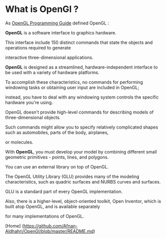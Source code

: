 # What is OpenGl ?

As [OpenGL Programming Guide](https://github.com/Afnan-Aldhahri/OpenGl/blob/master/Resources/References.md) defined OpenGL :

**OpenGL** is a software interface to graphics hardware. 

This interface include 150 distinct commands that state the objects and operations required to generate

interactive three-dimensional applications.

**OpenGL** is designed as a streamlined, hardware-independent interface to be used with a variety of hardware platforms. 

To accomplish these characteristics, no commands for performing windowing tasks or obtaining user input are included in OpenGL; 

instead, you have to deal with any windowing system controls the specific hardware you're using. 

OpenGL doesn't provide high-level commands for describing models of three-dimensional objects. 

Such commands might allow you to specify relatively complicated shapes such as automobiles, parts of the body, airplanes, 

or molecules.

With **OpenGL**, you must develop your  model by combining different small geometric primitives - points, lines, and polygons.

You can use an external library  on top of OpenGL.

The OpenGL Utility Library (GLU) provides many of the modeling characteristics, such as quadric surfaces and NURBS curves and surfaces.

GLU is a standard part of every OpenGL implementation.

Also, there is a higher-level, object-oriented toolkit, Open Inventor, which is built atop OpenGL, and is available separately

for many implementations of OpenGL.

[Home] (https://github.com/Afnan-Aldhahri/OpenGl/blob/master/README.md) 
